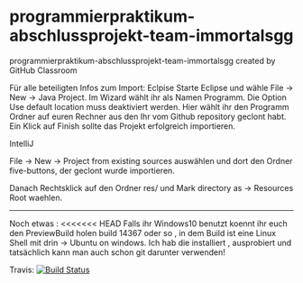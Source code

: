# programmierpraktikum-abschlussprojekt-team-immortalsgg
programmierpraktikum-abschlussprojekt-team-immortalsgg created by GitHub Classroom

Für alle beteiligten Infos zum Import: Eclpise Starte Eclipse und wähle File -> New -> Java Project. Im Wizard wählt ihr als Namen Programm. Die Option Use default location muss deaktiviert werden. Hier wählt ihr den Programm Ordner auf euren Rechner aus den Ihr vom Github repository geclont habt. Ein Klick auf Finish sollte das Projekt erfolgreich importieren.

IntelliJ

File -> New -> Project from existing sources auswählen und dort den Ordner five-buttons, der geclont wurde importieren.

Danach Rechtsklick auf den Ordner res/ und Mark directory as -> Resources Root waehlen.
____________________________________
Noch etwas :
<<<<<<< HEAD
Falls ihr Windows10 benutzt koennt ihr euch den PreviewBuild holen build 14367 oder so , in dem Build ist eine Linux Shell mit drin -> Ubuntu on windows.
Ich hab die installiert , ausprobiert und tatsächlich kann man auch schon git darunter verwenden! 

Travis:
[![Build Status](https://travis-ci.org/ProPra16/programmierpraktikum-abschlussprojekt-team-immortalsgg.svg?branch=master)](https://travis-ci.org/ProPra16/programmierpraktikum-abschlussprojekt-team-immortalsgg.svg?branch=master)
